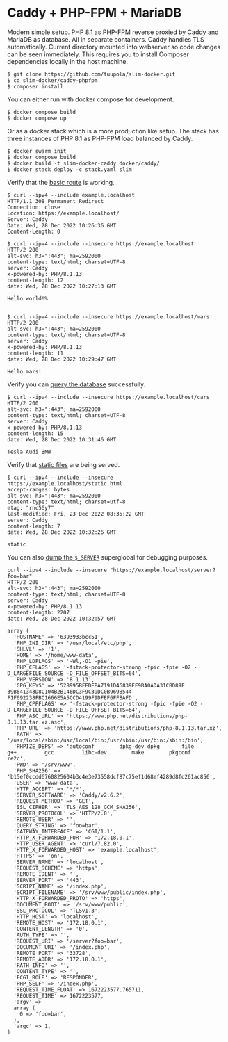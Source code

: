 # Caddy + PHP-FPM + MariaDB

Modern simple setup. PHP 8.1 as PHP-FPM reverse proxied by Caddy and MariaDB as database. All in separate containers. Caddy handles TLS automatically. Current directory mounted into webserver so code changes can be seen immediately. This requires you to install Composer dependencies locally in the host machine.

```
$ git clone https://github.com/tuupola/slim-docker.git
$ cd slim-docker/caddy-phpfpm
$ composer install
```

You can either run with docker compose for development.


```
$ docker compose build
$ docker compose up
```

Or as a docker stack which is a more production like setup. The stack has three instances of PHP 8.1 as PHP-FPM load balanced by Caddy.

```
$ docker swarm init
$ docker compose build
$ docker build -t slim-docker-caddy docker/caddy/
$ docker stack deploy -c stack.yaml slim
```

Verify that the [basic route](https://github.com/tuupola/slim-docker/blob/apache-php/app.php#L43-L51) is working.

```
$ curl --ipv4 --include example.localhost
HTTP/1.1 308 Permanent Redirect
Connection: close
Location: https://example.localhost/
Server: Caddy
Date: Wed, 28 Dec 2022 10:26:36 GMT
Content-Length: 0

$ curl --ipv4 --include --insecure https://example.localhost
HTTP/2 200
alt-svc: h3=":443"; ma=2592000
content-type: text/html; charset=UTF-8
server: Caddy
x-powered-by: PHP/8.1.13
content-length: 12
date: Wed, 28 Dec 2022 10:27:13 GMT

Hello world!%


$ curl --ipv4 --include --insecure https://example.localhost/mars
HTTP/2 200
alt-svc: h3=":443"; ma=2592000
content-type: text/html; charset=UTF-8
server: Caddy
x-powered-by: PHP/8.1.13
content-length: 11
date: Wed, 28 Dec 2022 10:29:47 GMT

Hello mars!
```

Verify you can [query the database](https://github.com/tuupola/slim-docker/blob/apache-php/app.php#L26-L41) successfully.


```
$ curl --ipv4 --include --insecure https://example.localhost/cars
HTTP/2 200
alt-svc: h3=":443"; ma=2592000
content-type: text/html; charset=UTF-8
server: Caddy
x-powered-by: PHP/8.1.13
content-length: 15
date: Wed, 28 Dec 2022 10:31:46 GMT

Tesla Audi BMW
```

Verify that [static files](https://github.com/tuupola/slim-docker/blob/apache-php/public/static.html) are being served.

```
$ curl --ipv4 --include --insecure https://example.localhost/static.html
accept-ranges: bytes
alt-svc: h3=":443"; ma=2592000
content-type: text/html; charset=utf-8
etag: "rnc56y7"
last-modified: Fri, 23 Dec 2022 08:35:22 GMT
server: Caddy
content-length: 7
date: Wed, 28 Dec 2022 10:32:26 GMT

static
```

You can also [dump the `$_SERVER`](https://github.com/tuupola/slim-docker/blob/apache-php/app.php#L17-L24) superglobal for debugging purposes.

```
curl --ipv4 --include --insecure "https://example.localhost/server?foo=bar"
HTTP/2 200
alt-svc: h3=":443"; ma=2592000
content-type: text/html; charset=UTF-8
server: Caddy
x-powered-by: PHP/8.1.13
content-length: 2207
date: Wed, 28 Dec 2022 10:32:57 GMT

array (
  'HOSTNAME' => '6393933bcc51',
  'PHP_INI_DIR' => '/usr/local/etc/php',
  'SHLVL' => '1',
  'HOME' => '/home/www-data',
  'PHP_LDFLAGS' => '-Wl,-O1 -pie',
  'PHP_CFLAGS' => '-fstack-protector-strong -fpic -fpie -O2 -D_LARGEFILE_SOURCE -D_FILE_OFFSET_BITS=64',
  'PHP_VERSION' => '8.1.13',
  'GPG_KEYS' => '528995BFEDFBA7191D46839EF9BA0ADA31CBD89E 39B641343D8C104B2B146DC3F9C39DC0B9698544 F1F692238FBC1666E5A5CCD4199F9DFEF6FFBAFD',
  'PHP_CPPFLAGS' => '-fstack-protector-strong -fpic -fpie -O2 -D_LARGEFILE_SOURCE -D_FILE_OFFSET_BITS=64',
  'PHP_ASC_URL' => 'https://www.php.net/distributions/php-8.1.13.tar.xz.asc',
  'PHP_URL' => 'https://www.php.net/distributions/php-8.1.13.tar.xz',
  'PATH' => '/usr/local/sbin:/usr/local/bin:/usr/sbin:/usr/bin:/sbin:/bin',
  'PHPIZE_DEPS' => 'autoconf 		dpkg-dev dpkg 		file 		g++ 		gcc 		libc-dev 		make 		pkgconf 		re2c',
  'PWD' => '/srv/www',
  'PHP_SHA256' => 'b15ef0ccdd6760825604b3c4e3e73558dcf87c75ef1d68ef4289d8fd261ac856',
  'USER' => 'www-data',
  'HTTP_ACCEPT' => '*/*',
  'SERVER_SOFTWARE' => 'Caddy/v2.6.2',
  'REQUEST_METHOD' => 'GET',
  'SSL_CIPHER' => 'TLS_AES_128_GCM_SHA256',
  'SERVER_PROTOCOL' => 'HTTP/2.0',
  'REMOTE_USER' => '',
  'QUERY_STRING' => 'foo=bar',
  'GATEWAY_INTERFACE' => 'CGI/1.1',
  'HTTP_X_FORWARDED_FOR' => '172.18.0.1',
  'HTTP_USER_AGENT' => 'curl/7.82.0',
  'HTTP_X_FORWARDED_HOST' => 'example.localhost',
  'HTTPS' => 'on',
  'SERVER_NAME' => 'localhost',
  'REQUEST_SCHEME' => 'https',
  'REMOTE_IDENT' => '',
  'SERVER_PORT' => '443',
  'SCRIPT_NAME' => '/index.php',
  'SCRIPT_FILENAME' => '/srv/www/public/index.php',
  'HTTP_X_FORWARDED_PROTO' => 'https',
  'DOCUMENT_ROOT' => '/srv/www/public',
  'SSL_PROTOCOL' => 'TLSv1.3',
  'HTTP_HOST' => 'localhost',
  'REMOTE_HOST' => '172.18.0.1',
  'CONTENT_LENGTH' => '0',
  'AUTH_TYPE' => '',
  'REQUEST_URI' => '/server?foo=bar',
  'DOCUMENT_URI' => '/index.php',
  'REMOTE_PORT' => '33728',
  'REMOTE_ADDR' => '172.18.0.1',
  'PATH_INFO' => '',
  'CONTENT_TYPE' => '',
  'FCGI_ROLE' => 'RESPONDER',
  'PHP_SELF' => '/index.php',
  'REQUEST_TIME_FLOAT' => 1672223577.765711,
  'REQUEST_TIME' => 1672223577,
  'argv' =>
  array (
    0 => 'foo=bar',
  ),
  'argc' => 1,
)
```